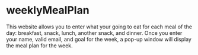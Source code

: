 # weeklyMealPlan

This website allows you to enter what your going to eat for each meal of the day: breakfast, snack, lunch, another snack, and dinner. Once you enter your name, valid email, and goal for the week, a pop-up window will display the meal plan for the week.
